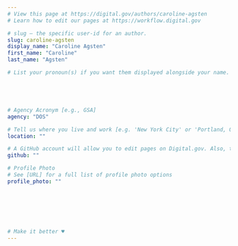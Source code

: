 ```yaml
---
# View this page at https://digital.gov/authors/caroline-agsten
# Learn how to edit our pages at https://workflow.digital.gov

# slug — the specific user-id for an author.
slug: caroline-agsten
display_name: "Caroline Agsten"
first_name: "Caroline"
last_name: "Agsten"

# List your pronoun(s) if you want them displayed alongside your name. If blank, we'll use just your name. Learn more http://mypronouns.org





# Agency Acronym [e.g., GSA]
agency: "DOS"

# Tell us where you live and work [e.g. 'New York City' or 'Portland, OR']
location: ""

# A GitHub account will allow you to edit pages on Digital.gov. Also, the image used in your GitHub account can be used to populate your digital.gov profile photo. Learn more about getting a Github account at [URL]
github: ""

# Profile Photo
# See [URL] for a full list of profile photo options
profile_photo: ""







# Make it better ♥
---
```

